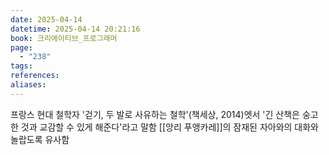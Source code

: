 ```yaml
---
date: 2025-04-14
datetime: 2025-04-14 20:21:16
book: 크리에이티브_프로그래머
page:
  - "238"
tags: 
references: 
aliases:
---
```

프랑스 현대 철학자
'걷기, 두 발로 사유하는 철학'(책세상, 2014)엣서 '긴 산책은 숭고한 것과 교감할 수 있게 해준다'라고 말함
[[앙리 푸앵카레]]의 잠재된 자아와의 대화와 놀랍도록 유사함